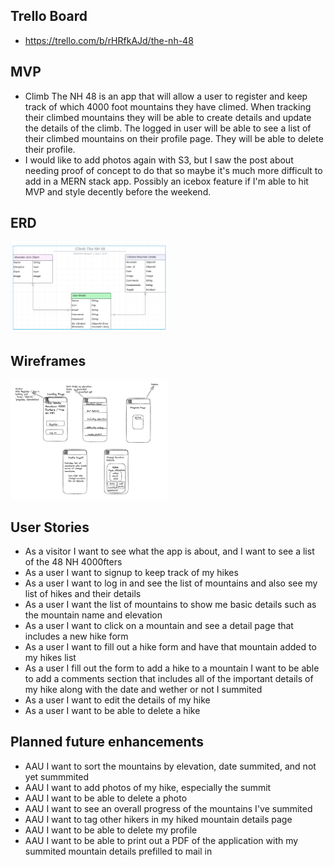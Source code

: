 ## Trello Board
- https://trello.com/b/rHRfkAJd/the-nh-48

## MVP
- Climb The NH 48 is an app that will allow a user to register and keep track of which 4000 foot mountains they have climed. When tracking their climbed mountains they will be able to create details and update the details of the climb. The logged in user will be able to see a list of their climbed mountains on their profile page. They will be able to delete their profile.
- I would like to add photos again with S3, but I saw the post about needing proof of concept to do that so maybe it's much more difficult to add in a MERN stack app. Possibly an icebox feature if I'm able to hit MVP and style decently before the weekend.

## ERD
<img src="/public/images/ClimbTheNH48ERD.png" alt="ERD" width="50%">

## Wireframes
<img src="/public/images/ClimbTheNH48Wireframes.png" alt="ERD" width="50%">

## User Stories

  - As a visitor I want to see what the app is about, and I want to see a list of the 48 NH 4000fters
  - As a user I want to signup to keep track of my hikes
  - As a user I want to log in and see the list of mountains and also see my list of hikes and their details
  - As a user I want the list of mountains to show me basic details such as the mountain name and elevation
  - As a user I want to click on a mountain and see a detail page that includes a new hike form
  - As a user I want to fill out a hike form and have that mountain added to my hikes list
  - As a user I fill out the form to add a hike to a mountain I want to be able to add a comments section that includes all of the important details of my hike along with the date and wether or not I summited
  - As a user I want to edit the details of my hike
  - As a user I want to be able to delete a hike 
 

 ## Planned future enhancements
   - AAU I want to sort the mountains by elevation, date summited, and not yet summmited
  - AAU I want to add photos of my hike, especially the summit
  - AAU I want to be able to delete a photo
  - AAU I want to see an overall progress of the mountains I've summited 
  - AAU I want to tag other hikers in my hiked mountain details page
  - AAU I want to be able to delete my profile
  - AAU I want to be able to print out a PDF of the application with my summited mountain details prefilled to mail in
